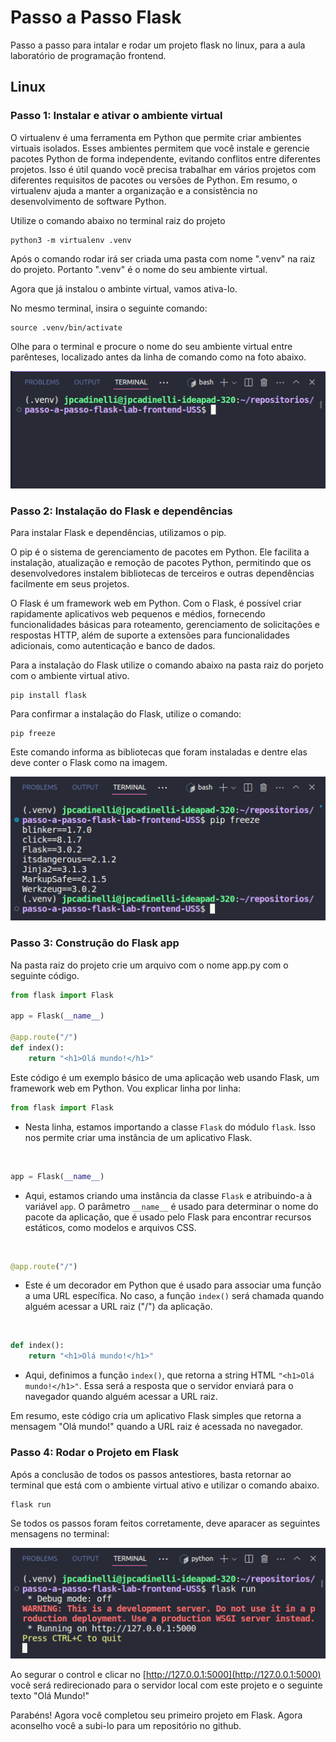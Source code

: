 # Passo a Passo Flask

Passo a passo para intalar e rodar um projeto flask no linux, para a aula laboratório de programação frontend.

## Linux
### Passo 1: Instalar e ativar o ambiente virtual

O virtualenv é uma ferramenta em Python que permite criar ambientes virtuais isolados. Esses ambientes permitem que você instale e gerencie pacotes Python de forma independente, evitando conflitos entre diferentes projetos. Isso é útil quando você precisa trabalhar em vários projetos com diferentes requisitos de pacotes ou versões de Python. Em resumo, o virtualenv ajuda a manter a organização e a consistência no desenvolvimento de software Python.


Utilize o comando abaixo no terminal raiz do projeto

```
python3 -m virtualenv .venv
```
Após o comando rodar irá ser criada uma pasta com nome ".venv" na raiz do projeto. Portanto ".venv" é o nome do seu ambiente virtual.

Agora que já instalou o ambinte virtual, vamos ativa-lo.

No mesmo terminal, insira o seguinte comando:
```
source .venv/bin/activate
```
Olhe para o terminal e procure o nome do seu ambiente virtual entre parênteses, localizado antes da linha de comando como na foto abaixo.

![Captura de tela do terminal, com o ambiente virtual ativado.](img-readme/venvative.png)

### Passo 2: Instalação do Flask e dependências

Para instalar Flask e dependências, utilizamos o pip.

O pip é o sistema de gerenciamento de pacotes em Python. Ele facilita a instalação, atualização e remoção de pacotes Python, permitindo que os desenvolvedores instalem bibliotecas de terceiros e outras dependências facilmente em seus projetos.

O Flask é um framework web em Python. Com o Flask, é possível criar rapidamente aplicativos web pequenos e médios, fornecendo funcionalidades básicas para roteamento, gerenciamento de solicitações e respostas HTTP, além de suporte a extensões para funcionalidades adicionais, como autenticação e banco de dados.

Para a instalação do Flask utilize o comando abaixo na pasta raiz do porjeto com o ambiente virtual ativo.
```
pip install flask
```
Para confirmar a instalação do Flask, utilize o comando:
```
pip freeze
```
Este comando informa as bibliotecas que foram instaladas e dentre elas deve conter o Flask como na imagem.

![Lista de bibliotecas isntaladas no ambiente virtual](img-readme/freeze-flask-intalado.png)

### Passo 3: Construção do Flask app

Na pasta raiz do projeto crie um arquivo com o nome app.py com o seguinte código.

```python
from flask import Flask

app = Flask(__name__)

@app.route("/")
def index():
    return "<h1>Olá mundo!</h1>"
```

Este código é um exemplo básico de uma aplicação web usando Flask, um framework web em Python. Vou explicar linha por linha:

```python
from flask import Flask
```
- Nesta linha, estamos importando a classe `Flask` do módulo `flask`. Isso nos permite criar uma instância de um aplicativo Flask.

<br>

```python
app = Flask(__name__)
```
- Aqui, estamos criando uma instância da classe `Flask` e atribuindo-a à variável `app`. O parâmetro `__name__` é usado para determinar o nome do pacote da aplicação, que é usado pelo Flask para encontrar recursos estáticos, como modelos e arquivos CSS.

<br>

```python
@app.route("/")
```
- Este é um decorador em Python que é usado para associar uma função a uma URL específica. No caso, a função `index()` será chamada quando alguém acessar a URL raiz ("/") da aplicação.

<br>

```python
def index():
    return "<h1>Olá mundo!</h1>"
```
- Aqui, definimos a função `index()`, que retorna a string HTML `"<h1>Olá mundo!</h1>"`. Essa será a resposta que o servidor enviará para o navegador quando alguém acessar a URL raiz.

Em resumo, este código cria um aplicativo Flask simples que retorna a mensagem "Olá mundo!" quando a URL raiz é acessada no navegador.

### Passo 4: Rodar o Projeto em Flask

Após a conclusão de todos os passos antestiores, basta retornar ao terminal que está com o ambiente virtual ativo e utilizar o comando abaixo.

```
flask run
```

Se todos os passos foram feitos corretamente, deve aparacer as seguintes mensagens no terminal:

![Captura de tela do reminal com o server rodando](img-readme/running-server.png)

Ao segurar o control e clicar no [http://127.0.0.1:5000](http://127.0.0.1:5000) você será redirecionado para o servidor local com este projeto e o seguinte texto "Olá Mundo!"

Parabéns! Agora você completou seu primeiro projeto em Flask. Agora aconselho você a subi-lo para um repositório no github.